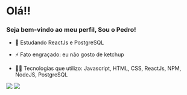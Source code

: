 <h1>Olá!!</h1>
<h3>Seja bem-vindo ao meu perfil, Sou o Pedro!</h3>

- 🌱 Estudando ReactJs e PostgreSQL
- ⚡ Fato engraçado: eu não gosto de ketchup
- 👨‍💻 Tecnologias que utilizo: Javascript, HTML, CSS, ReactJs, NPM, NodeJS, PostgreSQL

  <div align="">
 <a href = "https://discordapp.com/users/317095781884624909/" target="_blank"><img src="https://img.shields.io/badge/Discord-7289DA?style=for-the-badge&logo=discord&logoColor=white" target="_blank"></a> 
  <a href = "https://www.linkedin.com/in/pedro-oliveira-ab090523a/" target="_blank"><img src="https://img.shields.io/badge/-LinkedIn-%230077B5?style=for-the-badge&logo=linkedin&logoColor=white" target="_blank"></a> 
</div>
